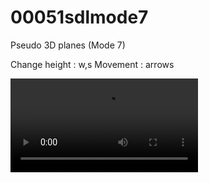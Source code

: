 # 00051sdlmode7
Pseudo 3D planes (Mode 7)

Change height : w,s
Movement : arrows

![this is a image](mode7.mp4)
